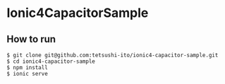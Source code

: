 # Ionic4CapacitorSample

## How to run

```
$ git clone git@github.com:tetsushi-ito/ionic4-capacitor-sample.git
$ cd ionic4-capacitor-sample
$ npm install
$ ionic serve
```
